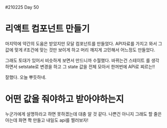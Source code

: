#210225 Day 50

# 리액트 컴포넌트 만들기
마지막에 약간의 도움은 받았지만 모달 컴포넌트를 만들었다.
API자료를 가지고 와서 그 값에 맞게 if조건에 맞는 것만 보이게 하고
머리 깨지게 고민해서 어느정도 만들었다.

그래도 토대가 있어서 비슷하게 보면서 만드니까 수월했다.
바뀌는건 스테이트 를 생각하면서 setstate로 변경을 하고 그 state 값을 전체 모아서
한꺼번에 APi로 찌르는!!

잘했다.
오늘 뿌듯하네.

# 어떤 값을 줘야하고 받아야하는지
누군가에게 설명하라고 하면 못하겠는데 대충 알 것 같다.
나쁜건 아니지 그래도 할 줄은 아는데
화면 쫙 만들고 내일도 api를 찔러보자!